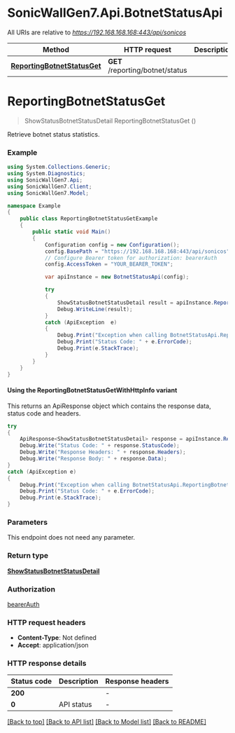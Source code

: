 # SonicWallGen7.Api.BotnetStatusApi

All URIs are relative to *https://192.168.168.168:443/api/sonicos*

| Method | HTTP request | Description |
|--------|--------------|-------------|
| [**ReportingBotnetStatusGet**](BotnetStatusApi.md#reportingbotnetstatusget) | **GET** /reporting/botnet/status |  |

<a id="reportingbotnetstatusget"></a>
# **ReportingBotnetStatusGet**
> ShowStatusBotnetStatusDetail ReportingBotnetStatusGet ()



Retrieve botnet status statistics.

### Example
```csharp
using System.Collections.Generic;
using System.Diagnostics;
using SonicWallGen7.Api;
using SonicWallGen7.Client;
using SonicWallGen7.Model;

namespace Example
{
    public class ReportingBotnetStatusGetExample
    {
        public static void Main()
        {
            Configuration config = new Configuration();
            config.BasePath = "https://192.168.168.168:443/api/sonicos";
            // Configure Bearer token for authorization: bearerAuth
            config.AccessToken = "YOUR_BEARER_TOKEN";

            var apiInstance = new BotnetStatusApi(config);

            try
            {
                ShowStatusBotnetStatusDetail result = apiInstance.ReportingBotnetStatusGet();
                Debug.WriteLine(result);
            }
            catch (ApiException  e)
            {
                Debug.Print("Exception when calling BotnetStatusApi.ReportingBotnetStatusGet: " + e.Message);
                Debug.Print("Status Code: " + e.ErrorCode);
                Debug.Print(e.StackTrace);
            }
        }
    }
}
```

#### Using the ReportingBotnetStatusGetWithHttpInfo variant
This returns an ApiResponse object which contains the response data, status code and headers.

```csharp
try
{
    ApiResponse<ShowStatusBotnetStatusDetail> response = apiInstance.ReportingBotnetStatusGetWithHttpInfo();
    Debug.Write("Status Code: " + response.StatusCode);
    Debug.Write("Response Headers: " + response.Headers);
    Debug.Write("Response Body: " + response.Data);
}
catch (ApiException e)
{
    Debug.Print("Exception when calling BotnetStatusApi.ReportingBotnetStatusGetWithHttpInfo: " + e.Message);
    Debug.Print("Status Code: " + e.ErrorCode);
    Debug.Print(e.StackTrace);
}
```

### Parameters
This endpoint does not need any parameter.
### Return type

[**ShowStatusBotnetStatusDetail**](ShowStatusBotnetStatusDetail.md)

### Authorization

[bearerAuth](../README.md#bearerAuth)

### HTTP request headers

 - **Content-Type**: Not defined
 - **Accept**: application/json


### HTTP response details
| Status code | Description | Response headers |
|-------------|-------------|------------------|
| **200** |  |  -  |
| **0** | API status |  -  |

[[Back to top]](#) [[Back to API list]](../README.md#documentation-for-api-endpoints) [[Back to Model list]](../README.md#documentation-for-models) [[Back to README]](../README.md)

